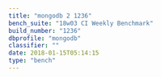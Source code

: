 ```yaml
---
title: "mongodb 2 1236"
bench_suite: "18w03 CI Weekly Benchmark"
build_number: "1236"
dbprofile: "mongodb"
classifier: ""
date: 2018-01-15T05:14:15
type: "bench"
---
```

